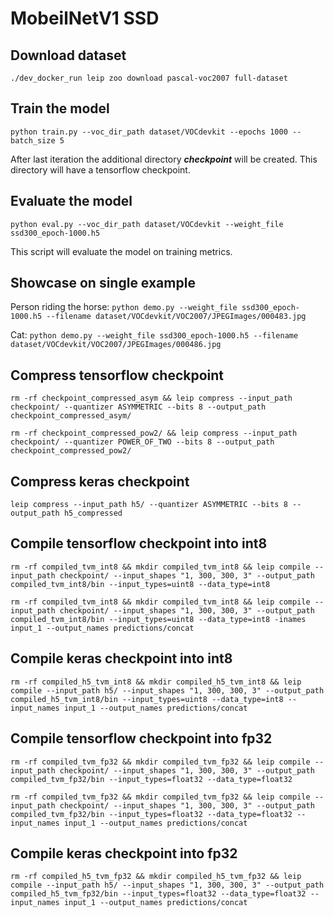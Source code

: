 # MobeilNetV1 SSD

## Download dataset

`./dev_docker_run leip zoo download pascal-voc2007 full-dataset`

## Train the model

`python train.py --voc_dir_path dataset/VOCdevkit --epochs 1000 --batch_size 5`

After last iteration the additional directory ***checkpoint*** will be created. This directory will have a tensorflow checkpoint.

## Evaluate the model

`python eval.py --voc_dir_path dataset/VOCdevkit --weight_file ssd300_epoch-1000.h5`

This script will evaluate the model on training metrics.

## Showcase on single example

Person riding the horse:
`python demo.py --weight_file ssd300_epoch-1000.h5 --filename dataset/VOCdevkit/VOC2007/JPEGImages/000483.jpg`

Cat:
`python demo.py --weight_file ssd300_epoch-1000.h5 --filename dataset/VOCdevkit/VOC2007/JPEGImages/000486.jpg`

## Compress tensorflow checkpoint

`rm -rf checkpoint_compressed_asym && leip compress --input_path checkpoint/ --quantizer ASYMMETRIC --bits 8 --output_path checkpoint_compressed_asym/`

`rm -rf checkpoint_compressed_pow2/ && leip compress --input_path checkpoint/ --quantizer POWER_OF_TWO --bits 8 --output_path checkpoint_compressed_pow2/`

## Compress keras checkpoint

`leip compress --input_path h5/ --quantizer ASYMMETRIC --bits 8 --output_path h5_compressed`

## Compile tensorflow checkpoint into int8

`rm -rf compiled_tvm_int8 && mkdir compiled_tvm_int8 && leip compile --input_path checkpoint/ --input_shapes "1, 300, 300, 3" --output_path compiled_tvm_int8/bin --input_types=uint8 --data_type=int8`

`rm -rf compiled_tvm_int8 && mkdir compiled_tvm_int8 && leip compile --input_path checkpoint/ --input_shapes "1, 300, 300, 3" --output_path compiled_tvm_int8/bin --input_types=uint8 --data_type=int8 -inames input_1 --output_names predictions/concat`

## Compile keras checkpoint into int8

`rm -rf compiled_h5_tvm_int8 && mkdir compiled_h5_tvm_int8 && leip compile --input_path h5/ --input_shapes "1, 300, 300, 3" --output_path compiled_h5_tvm_int8/bin --input_types=uint8 --data_type=int8 --input_names input_1 --output_names predictions/concat`

## Compile tensorflow checkpoint into fp32

`rm -rf compiled_tvm_fp32 && mkdir compiled_tvm_fp32 && leip compile --input_path checkpoint/ --input_shapes "1, 300, 300, 3" --output_path compiled_tvm_fp32/bin --input_types=float32 --data_type=float32`

`rm -rf compiled_tvm_fp32 && mkdir compiled_tvm_fp32 && leip compile --input_path checkpoint/ --input_shapes "1, 300, 300, 3" --output_path compiled_tvm_fp32/bin --input_types=float32 --data_type=float32 --input_names input_1 --output_names predictions/concat`

## Compile keras checkpoint into fp32
`rm -rf compiled_h5_tvm_fp32 && mkdir compiled_h5_tvm_fp32 && leip compile --input_path h5/ --input_shapes "1, 300, 300, 3" --output_path compiled_h5_tvm_fp32/bin --input_types=float32 --data_type=float32 --input_names input_1 --output_names predictions/concat`

